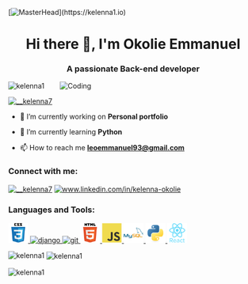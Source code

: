 [![MasterHead](**[https://camo.githubusercontent.com/15e18daf23fc4245b30248bdbd087cacf017b28adf48d4da256ce243a437128f/68747470733a2f2f692e70696e696d672e636f6d2f6f726967696e616c732f30662f32352f65342f30663235653436363863316337373430623565643431383335333339643637662e676966](https://developers.giphy.com/docs/api/)**)](https://kelenna1.io)
<h1 align="center">Hi there 👋, I'm Okolie Emmanuel</h1>
<h3 align="center">A passionate Back-end developer</h3>
<img align="right" alt="Coding" width="400" src="https://media.licdn.com/dms/image/v2/D4E12AQF_GQBPe3v4PA/article-cover_image-shrink_600_2000/article-cover_image-shrink_600_2000/0/1712068145310?e=2147483647&v=beta&t=YaCB87ukopRysA4thCQBpz0Ti-mzgAy-R0QFlKK_-vg">

<p align="left"> <img src="https://komarev.com/ghpvc/?username=kelenna1&label=Profile%20views&color=0e75b6&style=flat" alt="kelenna1" /> </p>

<p align="left"> <a href="https://twitter.com/__kelenna7" target="blank"><img src="https://img.shields.io/twitter/follow/__kelenna7?logo=twitter&style=for-the-badge" alt="__kelenna7" /></a> </p>

- 🔭 I’m currently working on **Personal portfolio**

- 🌱 I’m currently learning **Python**

- 📫 How to reach me **leoemmanuel93@gmail.com**

<h3 align="left">Connect with me:</h3>
<p align="left">
<a href="https://twitter.com/__kelenna7" target="blank"><img align="center" src="https://raw.githubusercontent.com/rahuldkjain/github-profile-readme-generator/master/src/images/icons/Social/twitter.svg" alt="__kelenna7" height="30" width="40" /></a>
<a href="https://linkedin.com/in/www.linkedin.com/in/kelenna-okolie" target="blank"><img align="center" src="https://raw.githubusercontent.com/rahuldkjain/github-profile-readme-generator/master/src/images/icons/Social/linked-in-alt.svg" alt="www.linkedin.com/in/kelenna-okolie" height="30" width="40" /></a>
</p>

<h3 align="left">Languages and Tools:</h3>
<p align="left"> <a href="https://www.w3schools.com/css/" target="_blank" rel="noreferrer"> <img src="https://raw.githubusercontent.com/devicons/devicon/master/icons/css3/css3-original-wordmark.svg" alt="css3" width="40" height="40"/> </a> <a href="https://www.djangoproject.com/" target="_blank" rel="noreferrer"> <img src="https://cdn.worldvectorlogo.com/logos/django.svg" alt="django" width="40" height="40"/> </a> <a href="https://git-scm.com/" target="_blank" rel="noreferrer"> <img src="https://www.vectorlogo.zone/logos/git-scm/git-scm-icon.svg" alt="git" width="40" height="40"/> </a> <a href="https://www.w3.org/html/" target="_blank" rel="noreferrer"> <img src="https://raw.githubusercontent.com/devicons/devicon/master/icons/html5/html5-original-wordmark.svg" alt="html5" width="40" height="40"/> </a> <a href="https://developer.mozilla.org/en-US/docs/Web/JavaScript" target="_blank" rel="noreferrer"> <img src="https://raw.githubusercontent.com/devicons/devicon/master/icons/javascript/javascript-original.svg" alt="javascript" width="40" height="40"/> </a> <a href="https://www.mysql.com/" target="_blank" rel="noreferrer"> <img src="https://raw.githubusercontent.com/devicons/devicon/master/icons/mysql/mysql-original-wordmark.svg" alt="mysql" width="40" height="40"/> </a> <a href="https://www.python.org" target="_blank" rel="noreferrer"> <img src="https://raw.githubusercontent.com/devicons/devicon/master/icons/python/python-original.svg" alt="python" width="40" height="40"/> </a> <a href="https://reactjs.org/" target="_blank" rel="noreferrer"> <img src="https://raw.githubusercontent.com/devicons/devicon/master/icons/react/react-original-wordmark.svg" alt="react" width="40" height="40"/> </a> </p>

<p><img align="left" src="https://github-readme-stats.vercel.app/api/top-langs?username=kelenna1&show_icons=true&locale=en&layout=compact" alt="kelenna1" /></p>

<p>&nbsp;<img align="center" src="https://github-readme-stats.vercel.app/api?username=kelenna1&show_icons=true&locale=en" alt="kelenna1" /></p>

<p><img align="center" src="https://github-readme-streak-stats.herokuapp.com/?user=kelenna1&" alt="kelenna1" /></p>
